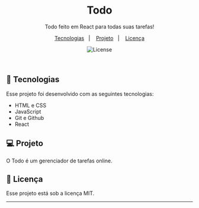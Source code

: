 <h1 align="center"> Todo </h1>

<p align="center">
Todo feito em React para todas suas tarefas!
</p>

<p align="center">
  <a href="#-tecnologias">Tecnologias</a>&nbsp;&nbsp;&nbsp;|&nbsp;&nbsp;&nbsp;
  <a href="#-projeto">Projeto</a>&nbsp;&nbsp;&nbsp;|&nbsp;&nbsp;&nbsp;
  <a href="#memo-licença">Licença</a>
</p>

<p align="center">
  <img alt="License" src="https://img.shields.io/static/v1?label=license&message=MIT&color=49AA26&labelColor=000000">
</p>

<br>

<p align="center">
</p>

## 🚀 Tecnologias

Esse projeto foi desenvolvido com as seguintes tecnologias:

- HTML e CSS
- JavaScript
- Git e Github
- React

## 💻 Projeto

O Todo é um gerenciador de tarefas online.

## :memo: Licença

Esse projeto está sob a licença MIT.

---
